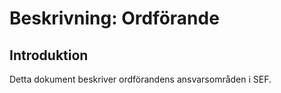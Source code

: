 # Beskrivning: Ordförande

## Introduktion

Detta dokument beskriver ordförandens ansvarsområden i SEF.